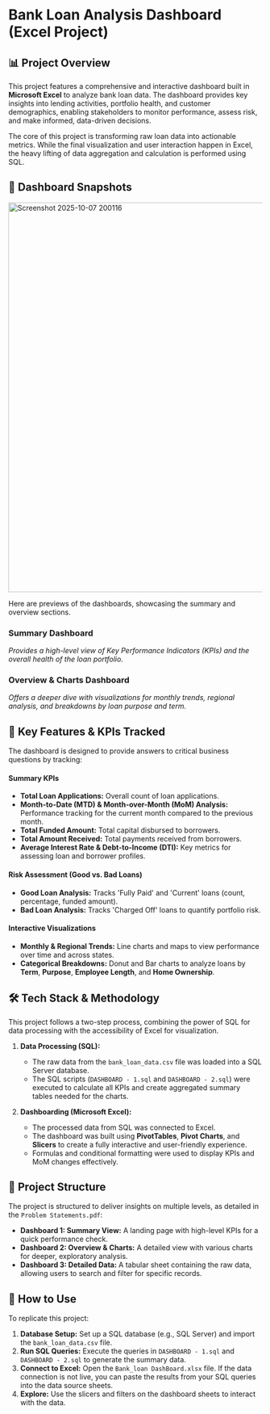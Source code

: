 
# Bank Loan Analysis Dashboard (Excel Project)

## 📊 Project Overview

This project features a comprehensive and interactive dashboard built in **Microsoft Excel** to analyze bank loan data. The dashboard provides key insights into lending activities, portfolio health, and customer demographics, enabling stakeholders to monitor performance, assess risk, and make informed, data-driven decisions.

The core of this project is transforming raw loan data into actionable metrics. While the final visualization and user interaction happen in Excel, the heavy lifting of data aggregation and calculation is performed using SQL.

## 📸 Dashboard Snapshots
<img width="1523" height="772" alt="Screenshot 2025-10-07 200116" src="https://github.com/user-attachments/assets/ccffb43d-f7a9-4e3d-900c-4a9f55497449" />

Here are previews of the dashboards, showcasing the summary and overview sections.

### Summary Dashboard

*Provides a high-level view of Key Performance Indicators (KPIs) and the overall health of the loan portfolio.*

### Overview & Charts Dashboard

*Offers a deeper dive with visualizations for monthly trends, regional analysis, and breakdowns by loan purpose and term.*

## 🎯 Key Features & KPIs Tracked

The dashboard is designed to provide answers to critical business questions by tracking:

#### Summary KPIs

  * **Total Loan Applications:** Overall count of loan applications.
  * **Month-to-Date (MTD) & Month-over-Month (MoM) Analysis:** Performance tracking for the current month compared to the previous month.
  * **Total Funded Amount:** Total capital disbursed to borrowers.
  * **Total Amount Received:** Total payments received from borrowers.
  * **Average Interest Rate & Debt-to-Income (DTI):** Key metrics for assessing loan and borrower profiles.

#### Risk Assessment (Good vs. Bad Loans)

  * **Good Loan Analysis:** Tracks 'Fully Paid' and 'Current' loans (count, percentage, funded amount).
  * **Bad Loan Analysis:** Tracks 'Charged Off' loans to quantify portfolio risk.

#### Interactive Visualizations

  * **Monthly & Regional Trends:** Line charts and maps to view performance over time and across states.
  * **Categorical Breakdowns:** Donut and Bar charts to analyze loans by **Term**, **Purpose**, **Employee Length**, and **Home Ownership**.

## 🛠️ Tech Stack & Methodology

This project follows a two-step process, combining the power of SQL for data processing with the accessibility of Excel for visualization.

1.  **Data Processing (SQL):**

      * The raw data from the `bank_loan_data.csv` file was loaded into a SQL Server database.
      * The SQL scripts (`DASHBOARD - 1.sql` and `DASHBOARD - 2.sql`) were executed to calculate all KPIs and create aggregated summary tables needed for the charts.

2.  **Dashboarding (Microsoft Excel):**

      * The processed data from SQL was connected to Excel.
      * The dashboard was built using **PivotTables**, **Pivot Charts**, and **Slicers** to create a fully interactive and user-friendly experience.
      * Formulas and conditional formatting were used to display KPIs and MoM changes effectively.

## 📂 Project Structure

The project is structured to deliver insights on multiple levels, as detailed in the `Problem Statements.pdf`:

  * **Dashboard 1: Summary View:** A landing page with high-level KPIs for a quick performance check.
  * **Dashboard 2: Overview & Charts:** A detailed view with various charts for deeper, exploratory analysis.
  * **Dashboard 3: Detailed Data:** A tabular sheet containing the raw data, allowing users to search and filter for specific records.

## 🚀 How to Use

To replicate this project:

1.  **Database Setup:** Set up a SQL database (e.g., SQL Server) and import the `bank_loan_data.csv` file.
2.  **Run SQL Queries:** Execute the queries in `DASHBOARD - 1.sql` and `DASHBOARD - 2.sql` to generate the summary data.
3.  **Connect to Excel:** Open the `Bank_loan DashBoard.xlsx` file. If the data connection is not live, you can paste the results from your SQL queries into the data source sheets.
4.  **Explore:** Use the slicers and filters on the dashboard sheets to interact with the data.

